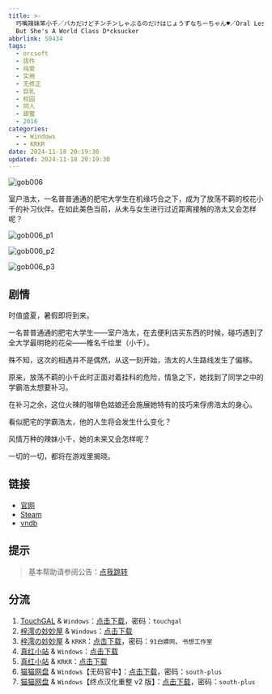 ```yaml
---
title: >-
  巧嘴辣妹笨小千／バカだけどチンチンしゃぶるのだけはじょうずなちーちゃん♥／Oral Lessons With Chii-chan／Chieri's Dumb
  But She's A World Class D*cksucker
abbrlink: 50434
tags:
  - orcsoft
  - 拔作
  - 纯爱
  - 实用
  - 无修正
  - 巨乳
  - 校园
  - 同人
  - 甜蜜
  - 2016
categories:
  - - Windows
  - - KRKR
date: 2024-11-18 20:19:30
updated: 2024-11-18 20:19:30
---
```


![gob006](https://static.saop.cc/vns/img/gob006.webp)

室户浩太，一名普普通通的肥宅大学生在机缘巧合之下，成为了放荡不羁的校花小千的补习伙伴。在如此美色当前，从未与女生进行过近距离接触的浩太又会怎样呢？

<!-- more -->

![gob006_p1](https://static.saop.cc/vns/img/gob006_p1.webp)

![gob006_p2](https://static.saop.cc/vns/img/gob006_p2.webp)

![gob006_p3](https://static.saop.cc/vns/img/gob006_p3.webp)

## 剧情

时值盛夏，暑假即将到来。

一名普普通通的肥宅大学生——室户浩太，在去便利店买东西的时候，碰巧遇到了全大学最明艳的花朵——椎名千绘里（小千）。

殊不知，这次的相遇并不是偶然，从这一刻开始，浩太的人生路线发生了偏移。

原来，放荡不羁的小千此时正面对着挂科的危险，情急之下，她找到了同学之中的学霸浩太想要补习。

在补习之余，这位火辣的咖啡色姑娘还会施展她特有的技巧来俘虏浩太的身心。

看似肥宅的学霸浩太，他的人生将会发生什么变化？

风情万种的辣妹小千，她的未来又会怎样呢？

一切的一切，都将在游戏里揭晓。

## 链接

- [官网](http://www.orcsoft.jp/gob006/)
- [Steam](https://store.steampowered.com/app/1217570/)
- [vndb](https://vndb.org/v19634)

## 提示

> 基本帮助请参阅公告：[点我跳转](/p/announcement/)

## 分流

1. [TouchGAL](https://www.touchgal.us/) & `Windows`：[点击下载](https://pan.touchgal.net/s/rno0uy)，密码：`touchgal`
2. [梓澪の妙妙屋](https://zi0.cc/) & `Windows`：[点击下载](https://zi0.cc/d/%60%E3%80%90%E5%90%88%E9%9B%86%E7%B3%BB%E5%88%97%E3%80%91/%E5%8D%97%2BGalGame%E6%B1%89%E5%8C%96%E5%8C%BA%E5%85%A8%E5%8C%BA%E8%B5%84%E6%BA%90%E5%A4%87%E4%BB%BD/1/18/%5BORC%20SOFT%5D%20Lessons%20with%20Chii-chan%20%20%E5%B7%A7%E5%98%B4%E8%BE%A3%E5%A6%B9%E7%AC%A8%E5%B0%8F%E5%8D%83%20%E6%97%A0%E7%A0%81%E6%B1%89%E5%8C%96%E7%A1%AC%E7%9B%98%E7%89%88%5B%E5%AE%98%E6%96%B9%E4%B8%AD%E6%96%87%5D.zip?sign=tjzG0FIP3r7T7r3zLOQq5TK7-hHMMW3Hx5tjc-cvlRE=:0)
3. [梓澪の妙妙屋](https://zi0.cc/) & `KRKR`：[点击下载](https://zi0.cc/d/%60%E3%80%90%E5%BD%92%20%E6%A1%A3%E3%80%91/%E3%80%90KRKR%E5%90%88%E9%9B%86%E3%80%91/1/%E5%B7%A7%E5%98%B4%E8%BE%A3%E5%A6%B9%E7%AC%A8%E5%B0%8F%E5%8D%83.exe?sign=dl1eBrdBXkgUckFPMN6GFtUinB7e9Ne3tJb4ZePSSNs=:0)，密码：`91白嫖网`、`书想工作室`
4. [真红小站](https://www.shinnku.com/) & `Windows`：[点击下载](https://www.shinnku.com/api/download/0/win/%E5%B7%A7%E5%98%B4%E8%BE%A3%E5%A6%B9%E7%AC%A8%E5%B0%8F%E5%8D%83(%E5%AE%98%E4%B8%AD).7z)
5. [真红小站](https://www.shinnku.com/) & `KRKR`：[点击下载](https://www.shinnku.com/api/download/0/krkr/%E5%B7%A7%E5%98%B4%E8%BE%A3%E5%A6%B9%E7%AC%A8%E5%B0%8F%E5%8D%83(%E5%AE%98%E4%B8%AD).7z)
6. [猫猫网盘](https://sakiko.de/) & `Windows`【无码官中】：[点击下载](https://sakiko.de/d/GalGame/SP%E5%90%8E%E7%AB%AF1%5BGalGame%E5%88%86%E5%8C%BA%5D/%E5%8D%97%2BGalGame%E6%B1%89%E5%8C%96%E5%8C%BA%E5%85%A8%E5%8C%BA%E5%A4%87%E4%BB%BD%E5%90%88%E9%9B%86%5B%E9%87%8D%E5%8E%8B%5D-%E7%A6%BB%E6%95%A3/%E7%AC%AC%E4%B8%80%E8%BD%AE-Part2/Main/%5BORC%20SOFT%5D%20Lessons%20with%20Chii-chan%20%20%E5%B7%A7%E5%98%B4%E8%BE%A3%E5%A6%B9%E7%AC%A8%E5%B0%8F%E5%8D%83%20%E6%97%A0%E7%A0%81%E6%B1%89%E5%8C%96%E7%A1%AC%E7%9B%98%E7%89%88%5B%E5%AE%98%E6%96%B9%E4%B8%AD%E6%96%87%5D/%5BORC%20SOFT%5D%20Lessons%20with%20Chii-chan%20%20%E5%B7%A7%E5%98%B4%E8%BE%A3%E5%A6%B9%E7%AC%A8%E5%B0%8F%E5%8D%83%20%E6%97%A0%E7%A0%81%E6%B1%89%E5%8C%96%E7%A1%AC%E7%9B%98%E7%89%88%5B%E5%AE%98%E6%96%B9%E4%B8%AD%E6%96%87%5D.rar)，密码：`south-plus`
7. [猫猫网盘](https://sakiko.de/) & `Windows`【终点汉化重整 v2 版】：[点击下载](https://sakiko.de/d/GalGame/SP%E5%90%8E%E7%AB%AF1%5BGalGame%E5%88%86%E5%8C%BA%5D/%E7%BB%88%E7%82%B9%E6%B1%89%E5%8C%96%E9%87%8D%E6%95%B4v2%E7%89%88-%E7%A6%BB%E6%95%A3/%E6%9C%AC%E4%BD%93-Part2/%5BORCSOFT%20TEAM%20GOBLIN%5D%20%E3%83%90%E3%82%AB%E3%81%A0%E3%81%91%E3%81%A9%E3%83%81%E3%83%B3%E3%83%81%E3%83%B3%E3%81%97%E3%82%83%E3%81%B6%E3%82%8B%E3%81%AE%E3%81%A0%E3%81%91%E3%81%AF%E3%81%98%E3%82%87%E3%81%86%E3%81%9A%E3%81%AA%E3%81%A1%E3%83%BC%E3%81%A1%E3%82%83%E3%82%93%E2%99%A5%20%E5%B7%A7%E5%98%B4%E8%BE%A3%E5%A6%B9%E7%AC%A8%E5%B0%8F%E5%8D%83.rar)，密码：`south-plus`
